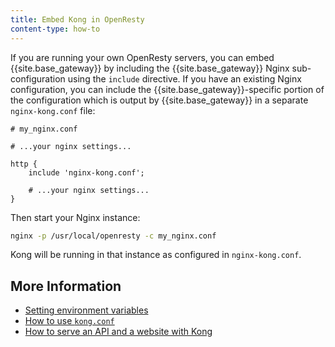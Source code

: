 ```yaml
---
title: Embed Kong in OpenResty
content-type: how-to
---
```


If you are running your own OpenResty servers, you can embed {{site.base_gateway}}
by including the {{site.base_gateway}} Nginx sub-configuration using the `include` directive.
If you have an existing Nginx configuration, you can include the
{{site.base_gateway}}-specific portion of the configuration which is output by {{site.base_gateway}} in a separate
`nginx-kong.conf` file:

```
# my_nginx.conf

# ...your nginx settings...

http {
    include 'nginx-kong.conf';

    # ...your nginx settings...
}
```

Then start your Nginx instance:

```bash
nginx -p /usr/local/openresty -c my_nginx.conf
```

Kong will be running in that instance as configured in `nginx-kong.conf`.


## More Information

* [Setting environment variables](/gateway/latest/kong-production/environment-variables)
* [How to use `kong.conf`](/gateway/latest/kong-production/kong-conf)
* [How to serve an API and a website with Kong](/gateway/latest/kong-production/website-api-serving)